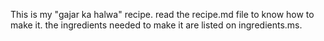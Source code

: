 This is my "gajar ka halwa" recipe.
read the recipe.md file to know how to make it.
the ingredients needed to make it are listed on ingredients.ms.